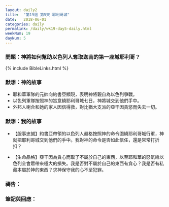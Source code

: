 ```yaml
---
layout: daily2
title:  "第19週 第5天 耶利哥城"
date:   2018-06-01
categories: daily
permalink: /daily/wk19-day5-daily.html
weekNum: 19
dayNum: 5
---
```


### 問題：神將如何幫助以色列人奪取迦南的第一座城耶利哥？

{% include BibleLinks.html %}

### 默想：神的故事 
+ 耶和華軍隊的元帥向約書亞顯現，表明神將親自為以色列爭戰。
+ 以色列軍隊按照神的旨意繞耶利哥城七日，神將城交到他們手中。
+ 外邦人喇合和她的家人因信得救，對比猶大支派的亞干因貪慾而失去一切。

### 默想：我的故事 
+ 【服事忠誠】約書亞帶領的以色列人嚴格按照神的命令圍繞耶利哥城行軍，神就把耶利哥城交到他們的手中。我對神的命令是否如此信任，還是常常打折扣？

+ 【生命品格】亞干因為貪心而取了不屬於自己的東西，以至耶和華的怒氣給以色列全會眾帶來極大的損失。我是否對不屬於自己的東西有貪心？我是否有私藏本屬於神的東西？求神保守我的心不至犯罪。

### 禱告：

### 筆記與回應：
